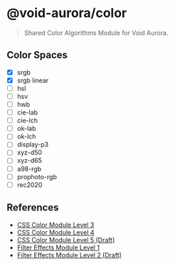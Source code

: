 # @void-aurora/color

> Shared Color Algorithms Module for Void Aurora.

## Color Spaces

- [x] srgb
- [x] srgb linear
- [ ] hsl
- [ ] hsv
- [ ] hwb
- [ ] cie-lab
- [ ] cie-lch
- [ ] ok-lab
- [ ] ok-lch
- [ ] display-p3
- [ ] xyz-d50
- [ ] xyz-d65
- [ ] a98-rgb
- [ ] prophoto-rgb
- [ ] rec2020

## References

- [CSS Color Module Level 3](https://www.w3.org/TR/css-color-3/)
- [CSS Color Module Level 4](https://www.w3.org/TR/css-color-4/)
- [CSS Color Module Level 5 (Draft)](https://drafts.csswg.org/css-color-5/)
- [Filter Effects Module Level 1](https://www.w3.org/TR/filter-effects-1/)
- [Filter Effects Module Level 2 (Draft)](https://drafts.fxtf.org/filter-effects/)
